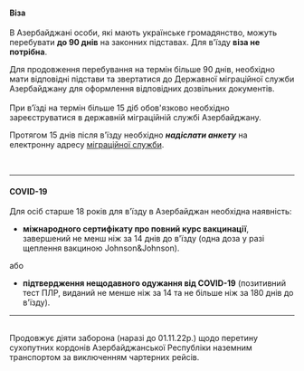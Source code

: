 #### Віза
В Азербайджані особи, які мають українське громадянство, можуть перебувати **до 90 днів** на законних підставах. Для в'їзду **віза не потрібна**.

<section>
Для продовження перебування на термін більше 90 днів, необхідно мати відповідні підстави та звертатися до Державної міграційної служби Азербайджану для оформлення відповідних дозвільних документів.
</section>

</br>

<section type="warning" title="Зверніть увагу">
 При в’їзді на термін більше 15 діб обов'язково необхідно зареєструватися в державній міграційній службі Азербайджану. 
</section>

Протягом 15 днів після в'їзду необхідно ***надіслати анкету*** на електронну адресу [міграційної служби](http://www.migration.gov.az/index.php?section=012&subsection=065&lang=az&pageid=4747). 

</br>

***

#### COVID-19

Для осіб старше 18 років для в'їзду в Азербайджан необхідна наявність:

- **міжнародного сертифікату про повний курс вакцинації**, завершений не менш ніж за 14 днів до в'їзду (одна доза у разі щеплення вакциною Johnson&Johnson).

або

- **підтвердження нещодавного одужання від COVID-19** (позитивний тест ПЛР, виданий не менше ніж за 14 та не більше ніж за 180 днів до в'їзду).


***

</br>

<section type="danger">
Продовжує діяти заборона (наразі до 01.11.22р.) щодо перетину сухопутних кордонів  Азербайджанської Республіки наземним транспортом за виключенням чартерних рейсів.
</section>
